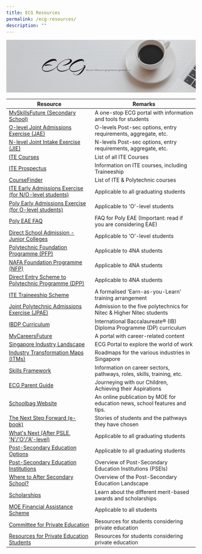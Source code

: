 ```yaml
---
title: ECG Resources
permalink: /ecg-resources/
description: ""
---
```

![](/images/ECG.jpg)

| Resource | **Remarks** |
| --- | --- |
| [MySkillsFuture (Secondary School)](https://go.gov.sg/mysfsec) | A one-stop ECG portal with information and tools for students |
| [O-level Joint Admissions Exercise (JAE)](https://www.moe.gov.sg/-/media/files/post-secondary/2023-jae/2023-jae-booklet.ashx) | O-levels Post-sec options, entry requirements, aggregate, etc. |
| [N-level Joint Intake Exercise (JIE)](https://www.ite.edu.sg/docs/default-source/admissions-docs/full-time/publications/admission-booklet/gce-n-admission-booklet-2023.pdf) | N-levels Post-sec options, entry requirements, aggregate, etc. |
| [ITE Courses](https://www.ite.edu.sg/courses/full-time-courses) | List of all ITE Courses |
| [ITE Prospectus](https://www.ite.edu.sg/admissions/prospectus) | Information on ITE courses, including Traineeship |
| [CourseFinder](https://go.gov.sg/coursefinder) | List of ITE & Polytechnic courses |
| [ITE Early Admissions Exercise (for N/O-level students)](https://go.gov.sg/applyeae) | Applicable to all graduating students |
| [Poly Early Admissions Exercise (for O-level students)](https://www.moe.gov.sg/post-secondary/admissions/poly-eae) | Applicable to 'O'-level students |
| [Poly EAE FAQ](https://eae.polytechnic.edu.sg/eaeStudIns/menu.jsp?type=FAQs) | FAQ for Poly EAE (Important: read if you are considering EAE) |
| [Direct School Admission - Junior Colleges](https://go.gov.sg/applyjcdsa) | Applicable to 'O'-level students |
| [Polytechnic Foundation Programme (PFP)](https://go.gov.sg/pfp) | Applicable to 4NA students |
| [NAFA Foundation Programme (NFP)](https://go.gov.sg/applynafafp) | Applicable to 4NA students |
| [Direct Entry Scheme to Polytechnic Programme (DPP)](https://go.gov.sg/dpp) | Applicable to 4NA students |
| [ITE Traineeship Scheme](https://www.ite.edu.sg/admissions/traineeship) | A formalised 'Earn-as-you-Learn' training arrangement |
| [Joint Polytechnic Admissions Exercise (JPAE)](https://jpae.polytechnic.edu.sg/) | Admission to the five polytechnics for Nitec & Higher Nitec students |
| [IBDP Curriculum](https://www.ibo.org/programmes/diploma-programme/curriculum/) | International Baccalaureate® (IB) Diploma Programme (DP) curriculum |
| [MyCareersFuture](https://go.gov.sg/careersfuture) | A portal with career-related content |
| [Singapore Industry Landscape](https://go.gov.sg/industrylandscape-sec) | ECG Portal to explore the world of work |
| [Industry Transformation Maps (ITMs)](https://www.mti.gov.sg/ITMs/Overview) | Roadmaps for the various industries in Singapore |
| [Skills Framework](https://www.skillsfuture.sg/skills-framework#whicharethesectors) | Information on career sectors, pathways, roles, skills, training, etc. |
| [ECG Parent Guide](https://go.gov.sg/ecg-parent-guide) | Journeying with our Children, Achieving their Aspirations |
| [Schoolbag Website](https://go.gov.sg/schoolbag) | An online publication by MOE for education news, school features and tips. |
| [The Next Step Forward (e-book)](https://go.gov.sg/next-step-forward) | Stories of students and the pathways they have chosen |
| [What's Next (After PSLE, 'N'/'O'/'A'-level)](https://go.gov.sg/whats-next) | Applicable to all graduating students |
| [Post-Secondary Education Options](https://go.gov.sg/postsecondary) | Applicable to all graduating students |
| [Post-Secondary Education Institutions](https://go.gov.sg/overview-pseis) | Overview of Post-Secondary Education Institutions (PSEIs) |
| [Where to After Secondary School?](https://youtu.be/ndDVlzT-z0g) | Overview of the Post-Secondary Education Landscape |
| [Scholarships](https://go.gov.sg/admissions-scholarships) | Learn about the different merit-based awards and scholarships |
| [MOE Financial Assistance Scheme](https://www.moe.gov.sg/FAS) | Applicable to all students |
| [Committee for Private Education](https://go.gov.sg/pei) | Resources for students considering private education |
| [Resources for Private Education Students](https://www.ssg.gov.sg/cpe/student-services/student-resources.html) | Resources for students considering private education |